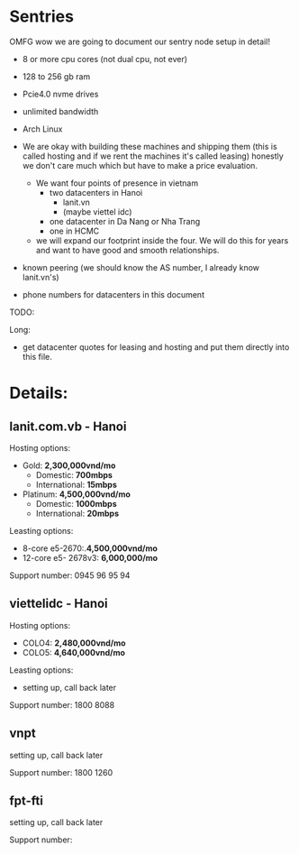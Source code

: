# Sentries

OMFG wow we are going to document our sentry node setup in detail!


* 8 or more cpu cores (not dual cpu, not ever)
* 128 to 256 gb ram
* Pcie4.0 nvme drives
* unlimited bandwidth
* Arch Linux

* We are okay with building these machines and shipping them (this is called hosting and if we rent the machines it's called leasing) honestly we don't care much which but have to make a price evaluation.
  * We want four points of presence in vietnam
    * two datacenters in Hanoi
      * lanit.vn
      * (maybe viettel idc)
    * one datacenter in Da Nang or Nha Trang
    * one in HCMC
  * we will expand our footprint inside the four.  We will do this for years and want to have good and smooth relationships.      
* known peering (we should know the AS number, I already know lanit.vn's)
* phone numbers for datacenters in this document


TODO:

Long:
  * get datacenter quotes for leasing and hosting and put them directly into this file. 


# Details:

## lanit.com.vb - Hanoi
Hosting options:
* Gold: **2,300,000vnd/mo**
  * Domestic: **700mbps**
  * International: **15mbps**
* Platinum: **4,500,000vnd/mo**
  * Domestic: **1000mbps**
  * International: **20mbps**
 
Leasting options:
* 8-core e5-2670:.**4,500,000vnd/mo**
* 12-core e5- 2678v3: **6,000,000/mo**

Support number: 0945 96 95 94

## viettelidc - Hanoi
Hosting options:
* COLO4: **2,480,000vnd/mo**
* COLO5: **4,640,000vnd/mo**

Leasting options:

* setting up, call back later

Support number: 1800 8088


## vnpt
setting up, call back later


Support number: 1800 1260




## fpt-fti

setting up, call back later


Support number: 
